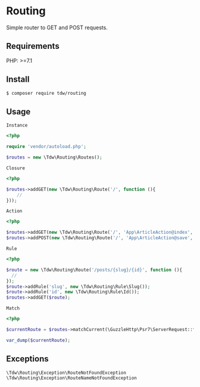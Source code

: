 # Routing

Simple router to GET and POST requests.

## Requirements

PHP: >=7.1

## Install

```bash
$ composer require tdw/routing
```

## Usage

`Instance`
```php
<?php

require 'vendor/autoload.php';

$routes = new \Tdw\Routing\Routes();
```

`Closure`
```php
<?php

$routes->addGET(new \Tdw\Routing\Route('/', function (){
    //
}));
```

`Action`
```php
<?php

$routes->addGET(new \Tdw\Routing\Route('/', 'App\ArticleAction@index', 'article.index'));
$routes->addPOST(new \Tdw\Routing\Route('/', 'App\ArticleAction@save', 'article.save'));
```

`Rule`
```php
<?php

$route = new \Tdw\Routing\Route('/posts/{slug}/{id}', function (){
  //
});
$route->addRule('slug', new \Tdw\Routing\Rule\Slug());
$route->addRule('id', new \Tdw\Routing\Rule\Id());
$routes->addGET($route);
```

`Match`
```php
<?php

$currentRoute = $routes->matchCurrent(\GuzzleHttp\Psr7\ServerRequest::fromGlobals());

var_dump($currentRoute);
```

## Exceptions

```
\Tdw\Routing\Exception\RouteNotFoundException
\Tdw\Routing\Exception\RouteNameNotFoundException
```